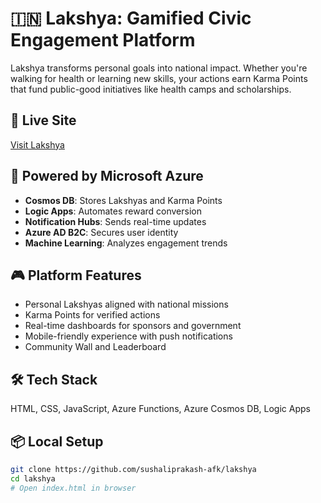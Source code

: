 # 🇮🇳 Lakshya: Gamified Civic Engagement Platform

Lakshya transforms personal goals into national impact. Whether you're walking for health or learning new skills, your actions earn Karma Points that fund public-good initiatives like health camps and scholarships.

## 🚀 Live Site
[Visit Lakshya](https://sushaliprakash-afk.github.io/lakshya)

## 🧠 Powered by Microsoft Azure
- **Cosmos DB**: Stores Lakshyas and Karma Points
- **Logic Apps**: Automates reward conversion
- **Notification Hubs**: Sends real-time updates
- **Azure AD B2C**: Secures user identity
- **Machine Learning**: Analyzes engagement trends

## 🎮 Platform Features
- Personal Lakshyas aligned with national missions
- Karma Points for verified actions
- Real-time dashboards for sponsors and government
- Mobile-friendly experience with push notifications
- Community Wall and Leaderboard

## 🛠️ Tech Stack
HTML, CSS, JavaScript, Azure Functions, Azure Cosmos DB, Logic Apps

## 📦 Local Setup
```bash
git clone https://github.com/sushaliprakash-afk/lakshya
cd lakshya
# Open index.html in browser
